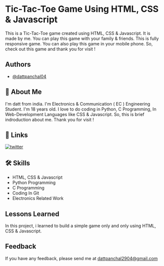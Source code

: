 
# Tic-Tac-Toe Game Using HTML, CSS & Javascript

This is a Tic-Tac-Toe game created using HTML, CSS & Javascript. It is made by me. You can play this game with your family & friends. This is fully responsive game. You can also play this game in your mobile phone. So, check out this game and thank you for visit !


## Authors

- [@dattpanchal04](https://github.com/dattpanchal04)


## 🚀 About Me

I'm datt from india. I'm Electronics & Communication ( EC ) Engineering Student. I'm 18 years old. I love to do coding in Python, C Programming, In Web-Development Languages like CSS & Javascript. So, this is brief indroduction about me. Thank you for visit !


## 🔗 Links
[![twitter](https://img.shields.io/badge/twitter-1DA1F2?style=for-the-badge&logo=twitter&logoColor=white)](https://twitter.com/dattpanchal04)


## 🛠 Skills

- HTML, CSS & Javascript
- Python Programming
- C Programming
- Coding In Git
- Electronics Related Work


## Lessons Learned

In this project, i learned to build a simple game only and only using HTML, CSS & Javascript.


## Feedback

If you have any feedback, please send me at dattpanchal2904@gmail.com

